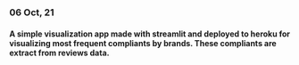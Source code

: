 ### 06 Oct, 21
#### A simple visualization app made with streamlit and deployed to heroku for visualizing most frequent compliants by brands. These compliants are extract from reviews data.

